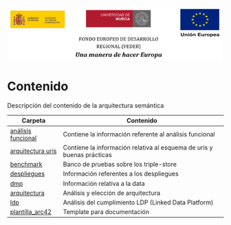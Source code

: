 ![](/arquitectura/integracion/resources/logos_feder.png)

# Contenido

Descripción del contenido de la arquitectura semántica

| Carpeta                                                                                                                                       | Contenido                                                              |
| --------------------------------------------------------------------------------------------------------------------------------------------- | ---------------------------------------------------------------------- |
| [análisis funcional](https://github.com/HerculesCRUE/ib-asio-docs-/tree/master/hito_2/arquitectura/arquitectura_semantica/analisis_funcional) | Contiene la información referente al análisis funcional                |
| [arquitectura uris](https://github.com/HerculesCRUE/ib-asio-docs-/tree/develop/hito_2/arquitectura/arquitectura_semantica/arquitectura_uris)  | Contiene la información relativa al esquema de uris y buenas prácticas |
| [benchmark](https://github.com/HerculesCRUE/ib-asio-docs-/tree/develop/hito_2/arquitectura/arquitectura_semantica/benchmark)                  | Banco de pruebas sobre los triple-store                                |
| [despliegues](https://github.com/HerculesCRUE/ib-asio-docs-/tree/develop/hito_2/arquitectura/arquitectura_semantica/despliegues)              | Información referentes a los despliegues                               |
| [dmp](https://github.com/HerculesCRUE/ib-asio-docs-/tree/develop/hito_2/arquitectura/arquitectura_semantica/dmp)                              | Información relativa a la data                                         |
| [arquitectura](https://github.com/HerculesCRUE/ib-asio-docs-/tree/develop/hito_2/arquitectura/arquitectura_semantica/documento_arquitectura)  | Análisis y elección de arquitectura                                    |
| [ldp](https://github.com/HerculesCRUE/ib-asio-docs-/tree/develop/hito_2/arquitectura/arquitectura_semantica/ldp)                              | Análisis del cumplimiento LDP (Linked Data Platform)                   |
| [plantilla_arc42](https://github.com/HerculesCRUE/ib-asio-docs-/tree/develop/hito_2/arquitectura/arquitectura_semantica/plantilla_arc42)      | Template para documentación                                            |
